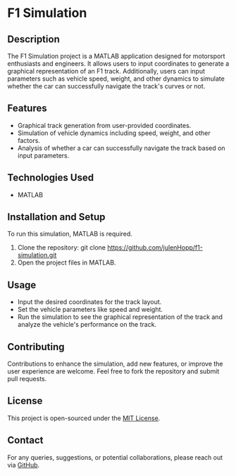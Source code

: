 # F1 Simulation

## Description
The F1 Simulation project is a MATLAB application designed for motorsport enthusiasts and engineers. It allows users to input coordinates to generate a graphical representation of an F1 track. Additionally, users can input parameters such as vehicle speed, weight, and other dynamics to simulate whether the car can successfully navigate the track's curves or not.

## Features
- Graphical track generation from user-provided coordinates.
- Simulation of vehicle dynamics including speed, weight, and other factors.
- Analysis of whether a car can successfully navigate the track based on input parameters.

## Technologies Used
- MATLAB

## Installation and Setup
To run this simulation, MATLAB is required.

1. Clone the repository:
git clone https://github.com/julenHopp/f1-simulation.git
2. Open the project files in MATLAB.

## Usage
- Input the desired coordinates for the track layout.
- Set the vehicle parameters like speed and weight.
- Run the simulation to see the graphical representation of the track and analyze the vehicle's performance on the track.

## Contributing
Contributions to enhance the simulation, add new features, or improve the user experience are welcome. Feel free to fork the repository and submit pull requests.

## License
This project is open-sourced under the [MIT License](LICENSE).

## Contact
For any queries, suggestions, or potential collaborations, please reach out via [GitHub](https://github.com/julenHopp).
